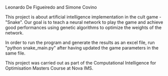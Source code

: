 Leonardo De Figueiredo and Simone Covino

This project is about artificial intelligence implementation in the cult game - "Snake".
Our goal is to teach a neural network to play the game and achieve good performances using genetic algorithms to optimize the weights of the network.

In order to run the program and generate the results as an excel file, run "python snake_main.py" after having updated the game parameters in the same file.

This project was carried out as part of the Computational Intelligence for Optimisation Masters Course at Nova IMS. 
